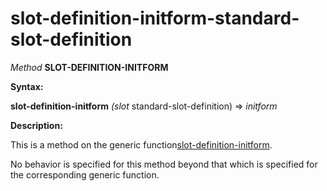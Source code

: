 slot-definition-initform-standard-slot-definition
=================================================

*Method* **SLOT-DEFINITION-INITFORM**

**Syntax:**

**slot-definition-initform** *(slot* standard-slot-definition) => *initform*

**Description:**

This is a method on the generic function[slot-definition-initform](/meta-object-protocol/slot-definition-initform).

No behavior is specified for this method beyond that which is specified for the corresponding generic function.
